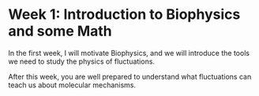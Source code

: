 Week 1: Introduction to Biophysics and some Math
=======================

In the first week, I will motivate Biophysics, and we will introduce the tools we need to study the physics of fluctuations.

After this week, you are well prepared to understand what fluctuations can teach us about molecular mechanisms. 
